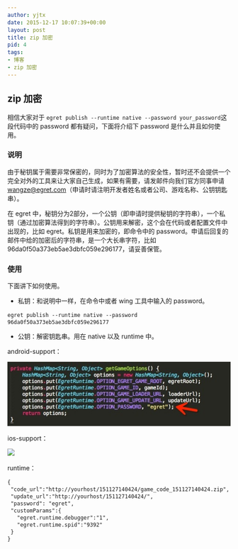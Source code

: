 ```yaml
---
author: yjtx
date: 2015-12-17 10:07:39+00:00
layout: post
title: zip 加密
pid: 4
tags:
- 博客
- zip 加密
---
```




## zip 加密

相信大家对于 ```egret publish --runtime native --password your_password```这段代码中的 password 都有疑问，下面将介绍下 password 是什么并且如何使用。


### 说明
由于秘钥属于需要非常保密的，同时为了加密算法的安全性，暂时还不会提供一个完全对外的工具来让大家自己生成，如果有需要，请发邮件向我们官方同事申请 wangze@egret.com（申请时请注明开发者姓名或者公司、游戏名称、公钥钥匙串）。

在 egret 中，秘钥分为2部分，一个公钥（即申请时提供秘钥的字符串），一个私钥（通过加密算法得到的字符串）。公钥用来解密，这个会在代码或者配置文件中出现的，比如 egret。私钥是用来加密的，即命令中的 password。申请后回复的邮件中给的加密后的字符串，是一个大长串字符，比如 96da0f50a373eb5ae3dbfc059e296177，请妥善保管。

### 使用

下面讲下如何使用。

* 私钥：和说明中一样，在命令中或者 wing 工具中输入的 password。

~~~
egret publish --runtime native --password 96da0f50a373eb5ae3dbfc059e296177
~~~


* 公钥：解密钥匙串。用在 native 以及 runtime 中。

 
 android-support：
 
 ![](zips/1.jpg)
 
 ios-support：
 
 ![](zips/2.jpg)
 
 runtime：
 
 ~~~
 {
  "code_url":"http://yourhost/151127140424/game_code_151127140424.zip",
  "update_url":"http://yourhost/151127140424/",
  "password": "egret",
  "customParams":{
	"egret.runtime.debugger":"1",
	"egret.runtime.spid":"9392"
  }
}
~~~